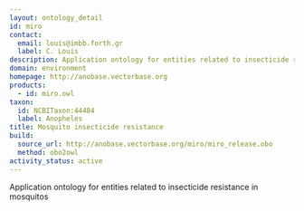 ```yaml
---
layout: ontology_detail
id: miro
contact:
  email: louis@imbb.forth.gr
  label: C. Louis
description: Application ontology for entities related to insecticide resistance in mosquitos
domain: environment
homepage: http://anobase.vectorbase.org
products:
  - id: miro.owl
taxon:
  id: NCBITaxon:44484
  label: Anopheles
title: Mosquito insecticide resistance
build:
  source_url: http://anobase.vectorbase.org/miro/miro_release.obo
  method: obo2owl
activity_status: active
---
```


Application ontology for entities related to insecticide resistance in mosquitos
